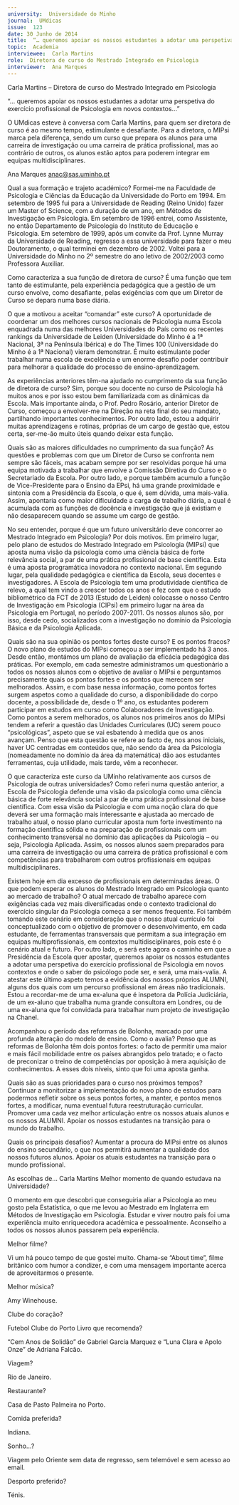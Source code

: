 ```yaml
---
university:  Universidade do Minho
journal:  UMdicas
issue:  123
date: 30 Junho de 2014
title:  “… queremos apoiar os nossos estudantes a adotar uma perspetiva do exercício profissional de Psicologia em novos contextos…”
topic:  Academia
interviewee:  Carla Martins
role:  Diretora de curso do Mestrado Integrado em Psicologia
interviewer:  Ana Marques
---
```

 

 Carla Martins – Diretora de curso do Mestrado Integrado em Psicologia 
 
 “… queremos apoiar os nossos estudantes a adotar uma perspetiva do exercício profissional de Psicologia em novos contextos…”

 O UMdicas esteve à conversa com Carla Martins, para quem ser diretora de curso é ao mesmo tempo, estimulante e desafiante. Para a diretora, o MIPsi marca pela diferença, sendo um curso que prepara os alunos para uma carreira de investigação ou uma carreira de prática profissional, mas ao contrário de outros, os alunos estão aptos para poderem integrar em equipas multidisciplinares.

 Ana Marques 
 anac@sas.uminho.pt 

 Qual a sua formação e trajeto académico?
 Formei-me na Faculdade de Psicologia e Ciências da Educação da Universidade do Porto em 1994. Em setembro de 1995 fui para a Universidade de Reading (Reino Unido) fazer um Master of Science, com a duração de um ano, em Métodos de Investigação em Psicologia. Em setembro de 1996 entrei, como Assistente, no então Departamento de Psicologia do Instituto de Educação e Psicologia. Em setembro de 1999, após um convite da Prof. Lynne Murray da Universidade de Reading, regresso a essa universidade para fazer o meu Doutoramento, o qual terminei em dezembro de 2002. Voltei para a Universidade do Minho no 2º semestre do ano letivo de 2002/2003 como Professora Auxiliar.

 Como caracteriza a sua função de diretora de curso?
 É uma função que tem tanto de estimulante, pela experiência pedagógica que a gestão de um curso envolve, como desafiante, pelas exigências com que um Diretor de Curso se depara numa base diária.

 O que a motivou a aceitar “comandar” este curso?
 A oportunidade de coordenar um dos melhores cursos nacionais de Psicologia numa Escola enquadrada numa das melhores Universidades do País como os recentes rankings da Universidade de Leiden (Universidade do Minho é a 1ª Nacional, 3ª na Península Ibérica) e do The Times 100 (Universidade do Minho é a 1ª Nacional) vieram demonstrar.
 É muito estimulante poder trabalhar numa escola de excelência e um enorme desafio poder contribuir para melhorar a qualidade do processo de ensino-aprendizagem.

 As experiências anteriores têm-na ajudado no cumprimento da sua função de diretora de curso?
 Sim, porque sou docente no curso de Psicologia há muitos anos e por isso estou bem familiarizada com as dinâmicas da Escola. Mais importante ainda, o Prof. Pedro Rosário, anterior Diretor de Curso, começou a envolver-me na Direção na reta final do seu mandato, partilhando importantes conhecimentos.
 Por outro lado, estou a adquirir muitas aprendizagens e rotinas, próprias de um cargo de gestão que, estou certa, ser-me-ão muito úteis quando deixar esta função.

 Quais são as maiores dificuldades no cumprimento da sua função?
 As questões e problemas com que um Diretor de Curso se confronta nem sempre são fáceis, mas acabam sempre por ser resolvidas porque há uma equipa motivada a trabalhar que envolve a Comissão Diretiva do Curso e o Secretariado da Escola.
 Por outro lado, e porque também acumulo a função de Vice-Presidente para o Ensino da EPsi, há uma grande proximidade e sintonia com a Presidência da Escola, o que é, sem dúvida, uma mais-valia. Assim, apontaria como maior dificuldade a carga de trabalho diária, a qual é acumulada com as funções de docência e investigação que já existiam e não desaparecem quando se assume um cargo de gestão.

 No seu entender, porque é que um futuro universitário deve concorrer ao Mestrado Integrado em Psicologia?
 Por dois motivos. Em primeiro lugar, pelo plano de estudos do Mestrado Integrado em Psicologia (MIPsi) que aposta numa visão da psicologia como uma ciência básica de forte relevância social, a par de uma prática profissional de base científica. Esta é uma aposta programática inovadora no contexto nacional. Em segundo lugar, pela qualidade pedagógica e científica da Escola, seus docentes e investigadores. A Escola de Psicologia tem uma produtividade científica de relevo, a qual tem vindo a crescer todos os anos e fez com que o estudo bibliométrico da FCT de 2013 (Estudo de Leiden) colocasse o nosso Centro de Investigação em Psicologia (CIPsi) em primeiro lugar na área da Psicologia em Portugal, no período 2007-2011. Os nossos alunos são, por isso, desde cedo, socializados com a investigação no domínio da Psicologia Básica e da Psicologia Aplicada.

 Quais são na sua opinião os pontos fortes deste curso? E os pontos fracos?
 O novo plano de estudos do MIPsi começou a ser implementado há 3 anos. Desde então, montámos um plano de avaliação da eficácia pedagógica das práticas. Por exemplo, em cada semestre administramos um questionário a todos os nossos alunos com o objetivo de avaliar o MIPsi e perguntamos precisamente quais os pontos fortes e os pontos que merecem ser melhorados. Assim, e com base nessa informação, como pontos fortes surgem aspetos como a qualidade do curso, a disponibilidade do corpo docente, a possibilidade de, desde o 1º ano, os estudantes poderem participar em estudos em curso como Colaboradores de Investigação. Como pontos a serem melhorados, os alunos nos primeiros anos do MIPsi tendem a referir a questão das Unidades Curriculares (UC) serem pouco “psicológicas”, aspeto que se vai esbatendo à medida que os anos avançam. Penso que esta questão se refere ao facto de, nos anos iniciais, haver UC centradas em conteúdos que, não sendo da área da Psicologia (nomeadamente no domínio da área da matemática) dão aos estudantes ferramentas, cuja utilidade, mais tarde, vêm a reconhecer.

 O que caracteriza este curso da UMinho relativamente aos cursos de Psicologia de outras universidades?
 Como referi numa questão anterior, a Escola de Psicologia defende uma visão da psicologia como uma ciência básica de forte relevância social a par de uma prática profissional de base científica. Com essa visão da Psicologia e com uma noção clara do que deverá ser uma formação mais interessante e ajustada ao mercado de trabalho atual, o nosso plano curricular aposta num forte investimento na formação científica sólida e na preparação de profissionais com um conhecimento transversal no domínio das aplicações da Psicologia – ou seja, Psicologia Aplicada. Assim, os nossos alunos saem preparados para uma carreira de investigação ou uma carreira de prática profissional e com competências para trabalharem com outros profissionais em equipas multidisciplinares.

 Existem hoje em dia excesso de profissionais em determinadas áreas. O que podem esperar os alunos do Mestrado Integrado em Psicologia quanto ao mercado de trabalho?
 O atual mercado de trabalho aparece com exigências cada vez mais diversificadas onde o contexto tradicional do exercício singular da Psicologia começa a ser menos frequente. Foi também tomando este cenário em consideração que o nosso atual currículo foi conceptualizado com o objetivo de promover o desenvolvimento, em cada estudante, de ferramentas transversais que permitam a sua integração em equipas multiprofissionais, em contextos multidisciplinares, pois este é o cenário atual e futuro. Por outro lado, e será este agora o caminho em que a Presidência da Escola quer apostar, queremos apoiar os nossos estudantes a adotar uma perspetiva do exercício profissional de Psicologia em novos contextos e onde o saber do psicólogo pode ser, e será, uma mais-valia. A atestar este último aspeto temos a evidência dos nossos próprios ALUMNI, alguns dos quais com um percurso profissional em áreas não tradicionais. Estou a recordar-me de uma ex-aluna que é inspetora da Polícia Judiciária, de um ex-aluno que trabalha numa grande consultora em Londres, ou de uma ex-aluna que foi convidada para trabalhar num projeto de investigação na Chanel.

 Acompanhou o período das reformas de Bolonha, marcado por uma profunda alteração do modelo de ensino. Como o avalia?
 Penso que as reformas de Bolonha têm dois pontos fortes: o facto de permitir uma maior e mais fácil mobilidade entre os países abrangidos pelo tratado; e o facto de preconizar o treino de competências por oposição à mera aquisição de conhecimentos.
 A esses dois níveis, sinto que foi uma aposta ganha.

 Quais são as suas prioridades para o curso nos próximos tempos?
 Continuar a monitorizar a implementação do novo plano de estudos para podermos refletir sobre os seus pontos fortes, a manter, e pontos menos fortes, a modificar, numa eventual futura reestruturação curricular. Promover uma cada vez melhor articulação entre os nossos atuais alunos e os nossos ALUMNI. Apoiar os nossos estudantes na transição para o mundo do trabalho.

 Quais os principais desafios?
 Aumentar a procura do MIPsi entre os alunos do ensino secundário, o que nos permitirá aumentar a qualidade dos nossos futuros alunos. Apoiar os atuais estudantes na transição para o mundo profissional.


 As escolhas de...
 Carla Martins Melhor momento de quando estudava na Universidade?

 O momento em que descobri que conseguiria aliar a Psicologia ao meu gosto pela Estatística, o que me levou ao Mestrado em Inglaterra em Métodos de Investigação em Psicologia. Estudar e viver noutro país foi uma experiência muito enriquecedora académica e pessoalmente. Aconselho a todos os nossos alunos passarem pela experiência.

 Melhor filme?

 Vi um há pouco tempo de que gostei muito. Chama-se “About time”, filme britânico com humor a condizer, e com uma mensagem importante acerca de aproveitarmos o presente.

 Melhor música?

 Amy Winehouse.

 Clube do coração?

 Futebol Clube do Porto Livro que recomenda?

 “Cem Anos de Solidão” de Gabriel García Marquez e “Luna Clara e Apolo Onze” de Adriana Falcão.

 Viagem?

 Rio de Janeiro.

 Restaurante?

 Casa de Pasto Palmeira no Porto.

 Comida preferida?

 Indiana.

 Sonho…?

 Viagem pelo Oriente sem data de regresso, sem telemóvel e sem acesso ao email.

 Desporto preferido?

 Ténis.

 

